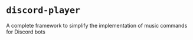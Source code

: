 # `discord-player`

A complete framework to simplify the implementation of music commands for Discord bots